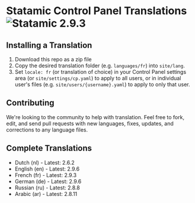 # Statamic Control Panel Translations ![Statamic 2.9.3](https://img.shields.io/badge/statamic-2.9.3-blue.svg?style=flat-square)

## Installing a Translation

1. Download this repo as a zip file
2. Copy the desired translation folder (e.g. `languages/fr`) into `site/lang`.
3. Set `locale: fr` (or translation of choice) in your Control Panel settings area (or `site/settings/cp.yaml`) to apply to all users, or in individual user's files (e.g. `site/users/{username}.yaml`) to apply to only that user.

## Contributing

We're looking to the community to help with translation. Feel free to fork, edit, and send pull requests with new languages, fixes, updates, and corrections to any language files.

## Complete Translations

- Dutch (nl) - Latest: 2.6.2
- English (en) - Latest: 2.9.6
- French (fr) - Latest: 2.9.3
- German (de) - Latest: 2.9.6
- Russian (ru) - Latest: 2.8.8
- Arabic (ar) - Latest: 2.8.11
